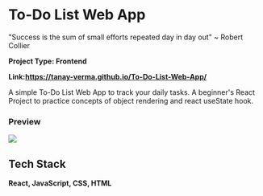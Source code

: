 # To-Do List Web App

"Success is the sum of small efforts repeated day in day out" ~ Robert Collier

**Project Type: Frontend**

**Link:https://tanay-verma.github.io/To-Do-List-Web-App/**

A simple To-Do List Web App to track your daily tasks. A beginner's React Project
to practice concepts of object rendering and react useState hook.

### Preview
![](https://drive.google.com/uc?export=view&id=1703RtKusFlgxCMuC8UpF8I3ikOOct0DA)

## Tech Stack
**React, JavaScript, CSS, HTML**

